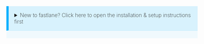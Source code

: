 <style type="text/css">
  .fastlane-setup {
    border-left: .4rem solid #00b0ff;
    border-bottom: .1rem solid rgba(0,176,255,.1);
    background-color: rgba(0,176,255,.1);
    padding: 15px;
    margin-bottom: 20px;
    font-weight: 200;
  }
  .fastlane-setup-wrapper {
    background-color: rgba(0,176,255,.05);
  }
  .fastlane-setup-wrapper[open] {
    padding-bottom: 1px;
  }
  .fastlane-setup-header {
    font-size: 20px;
    font-weight: 500;
  }
  .fastlane-setup-more-details {
    font-size: 18px;
    font-weight: 350;
  }
</style>

<details class="fastlane-setup-wrapper">
  <summary class="fastlane-setup">New to fastlane? Click here to open the installation & setup instructions first</summary>
  

<p class="fastlane-setup-header">1) Install the latest Xcode command line tools</p>

```no-highlight
xcode-select --install
```

<p class="fastlane-setup-header">2) Install <i>fastlane</i></p>

```sh
# Using RubyGems
sudo gem install fastlane -NV

# Alternatively using Homebrew
brew install fastlane
```

<p class="fastlane-setup-header">3) Navigate to your project and run</p>

```no-highlight
fastlane init
```

<p class="fastlane-setup-more-details"><a href="/getting-started/ios/setup/">More Details</a></p>

</details>
